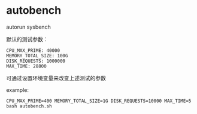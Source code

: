 # autobench
autorun sysbench

默认的测试参数：

    CPU_MAX_PRIME: 40000
    MEMORY_TOTAL_SIZE: 100G
    DISK_REQUESTS: 1000000
    MAX_TIME: 28800


可通过设置环境变量来改变上述测试的参数

example:

    CPU_MAX_PRIME=400 MEMORY_TOTAL_SIZE=1G DISK_REQUESTS=10000 MAX_TIME=5 bash autobench.sh
